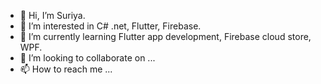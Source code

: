 - 👋 Hi, I’m Suriya.
- 👀 I’m interested in C# .net, Flutter, Firebase.
- 🌱 I’m currently learning Flutter app development, Firebase cloud store, WPF.
- 💞️ I’m looking to collaborate on ...
- 📫 How to reach me ...

<!---
suriyasonp/suriyasonp is a ✨ special ✨ repository because its `README.md` (this file) appears on your GitHub profile.
You can click the Preview link to take a look at your changes.
--->
